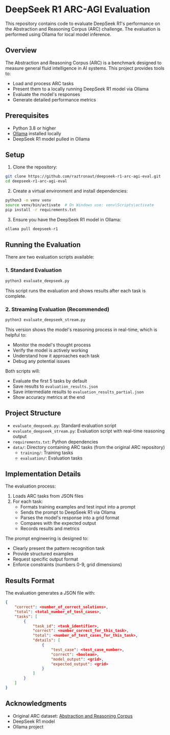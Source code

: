 # DeepSeek R1 ARC-AGI Evaluation

This repository contains code to evaluate DeepSeek R1's performance on the Abstraction and Reasoning Corpus (ARC) challenge. The evaluation is performed using Ollama for local model inference.

## Overview

The Abstraction and Reasoning Corpus (ARC) is a benchmark designed to measure general fluid intelligence in AI systems. This project provides tools to:
- Load and process ARC tasks
- Present them to a locally running DeepSeek R1 model via Ollama
- Evaluate the model's responses
- Generate detailed performance metrics

## Prerequisites

- Python 3.8 or higher
- [Ollama](https://ollama.ai) installed locally
- DeepSeek R1 model pulled in Ollama

## Setup

1. Clone the repository:
```bash
git clone https://github.com/raztronaut/deepseek-r1-arc-agi-eval.git
cd deepseek-r1-arc-agi-eval
```

2. Create a virtual environment and install dependencies:
```bash
python3 -m venv venv
source venv/bin/activate  # On Windows use: venv\Scripts\activate
pip install -r requirements.txt
```

3. Ensure you have the DeepSeek R1 model in Ollama:
```bash
ollama pull deepseek-r1
```

## Running the Evaluation

There are two evaluation scripts available:

### 1. Standard Evaluation
```bash
python3 evaluate_deepseek.py
```
This script runs the evaluation and shows results after each task is complete.

### 2. Streaming Evaluation (Recommended)
```bash
python3 evaluate_deepseek_stream.py
```
This version shows the model's reasoning process in real-time, which is helpful to:
- Monitor the model's thought process
- Verify the model is actively working
- Understand how it approaches each task
- Debug any potential issues

Both scripts will:
- Evaluate the first 5 tasks by default
- Save results to `evaluation_results.json`
- Save intermediate results to `evaluation_results_partial.json`
- Show accuracy metrics at the end

## Project Structure

- `evaluate_deepseek.py`: Standard evaluation script
- `evaluate_deepseek_stream.py`: Evaluation script with real-time reasoning output
- `requirements.txt`: Python dependencies
- `data/`: Directory containing ARC tasks (from the original ARC repository)
  - `training/`: Training tasks
  - `evaluation/`: Evaluation tasks

## Implementation Details

The evaluation process:
1. Loads ARC tasks from JSON files
2. For each task:
   - Formats training examples and test input into a prompt
   - Sends the prompt to DeepSeek R1 via Ollama
   - Parses the model's response into a grid format
   - Compares with the expected output
   - Records results and metrics

The prompt engineering is designed to:
- Clearly present the pattern recognition task
- Provide structured examples
- Request specific output format
- Enforce constraints (numbers 0-9, grid dimensions)

## Results Format

The evaluation generates a JSON file with:
```json
{
    "correct": <number_of_correct_solutions>,
    "total": <total_number_of_test_cases>,
    "tasks": [
        {
            "task_id": <task_identifier>,
            "correct": <number_correct_for_this_task>,
            "total": <number_of_test_cases_for_this_task>,
            "details": [
                {
                    "test_case": <test_case_number>,
                    "correct": <boolean>,
                    "model_output": <grid>,
                    "expected_output": <grid>
                }
            ]
        }
    ]
}
```

## Acknowledgments

- Original ARC dataset: [Abstraction and Reasoning Corpus](https://github.com/fchollet/ARC)
- DeepSeek R1 model
- Ollama project
